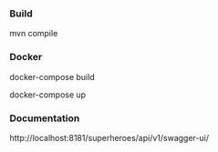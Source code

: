 ### Build
mvn compile

### Docker
docker-compose build

docker-compose up

### Documentation
http://localhost:8181/superheroes/api/v1/swagger-ui/
